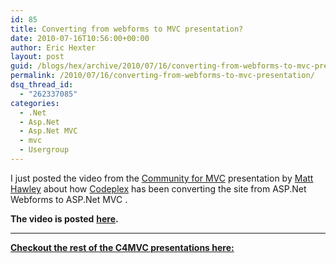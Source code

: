 ```yaml
---
id: 85
title: Converting from webforms to MVC presentation?
date: 2010-07-16T10:56:00+00:00
author: Eric Hexter
layout: post
guid: /blogs/hex/archive/2010/07/16/converting-from-webforms-to-mvc-presentation.aspx
permalink: /2010/07/16/converting-from-webforms-to-mvc-presentation/
dsq_thread_id:
  - "262337085"
categories:
  - .Net
  - Asp.Net
  - Asp.Net MVC
  - mvc
  - Usergroup
---
```

I just posted the video from the <a target="_blank" href="http://c4mvc.net">Community for MVC</a> presentation by <a target="_blank" href="http://www.eworldui.net/blog/">Matt Hawley</a> about how <a target="_blank" href="http://www.codeplex.com">Codeplex</a> has been converting the site from ASP.Net Webforms to ASP.Net MVC .

**The video is posted** <a target="_blank" href="http://www.viddler.com/explore/c4mvc/videos/43/"><strong>here</strong></a>**.**

****

**<a target="_blank" href="http://www.viddler.com/c4mvc/videos/">Checkout the rest of the C4MVC presentations here:</a>**